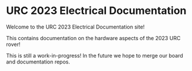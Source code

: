 # URC 2023 Electrical Documentation
Welcome to the URC 2023 Electrical Documentation site!

This contains documentation on the hardware aspects of the 2023 URC rover!

This is still a work-in-progress! In the future we hope to merge our board
and documentation repos.